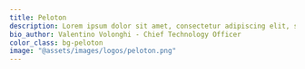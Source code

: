 ```yaml
---
title: Peloton
description: Lorem ipsum dolor sit amet, consectetur adipiscing elit, sed do eiusmod tempor incididunt ut labore et dolore magna aliqua. Vitae ultricies leo integer malesuada nunc vel risus commodo viverra. Adipiscing enim eu turpis egestas pretium.
bio_author: Valentino Volonghi - Chief Technology Officer
color_class: bg-peloton
image: "@assets/images/logos/peloton.png"
---
```

